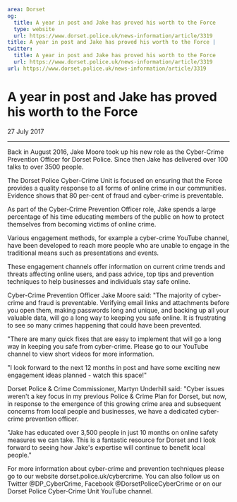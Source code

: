 ```yaml
area: Dorset
og:
  title: A year in post and Jake has proved his worth to the Force
  type: website
  url: https://www.dorset.police.uk/news-information/article/3319
title: A year in post and Jake has proved his worth to the Force |
twitter:
  title: A year in post and Jake has proved his worth to the Force
  url: https://www.dorset.police.uk/news-information/article/3319
url: https://www.dorset.police.uk/news-information/article/3319
```

# A year in post and Jake has proved his worth to the Force

27 July 2017

* * *

Back in August 2016, Jake Moore took up his new role as the Cyber-Crime Prevention Officer for Dorset Police. Since then Jake has delivered over 100 talks to over 3500 people.

The Dorset Police Cyber-Crime Unit is focused on ensuring that the Force provides a quality response to all forms of online crime in our communities. Evidence shows that 80 per-cent of fraud and cyber-crime is preventable.

As part of the Cyber-Crime Prevention Officer role, Jake spends a large percentage of his time educating members of the public on how to protect themselves from becoming victims of online crime.

Various engagement methods, for example a cyber-crime YouTube channel, have been developed to reach more people who are unable to engage in the traditional means such as presentations and events.

These engagement channels offer information on current crime trends and threats affecting online users, and pass advice, top tips and prevention techniques to help businesses and individuals stay safe online.

Cyber-Crime Prevention Officer Jake Moore said: "The majority of cyber-crime and fraud is preventable. Verifying email links and attachments before you open them, making passwords long and unique, and backing up all your valuable data, will go a long way to keeping you safe online. It is frustrating to see so many crimes happening that could have been prevented.

"There are many quick fixes that are easy to implement that will go a long way in keeping you safe from cyber-crime. Please go to our YouTube channel to view short videos for more information.

"I look forward to the next 12 months in post and have some exciting new engagement ideas planned - watch this space!"

Dorset Police & Crime Commissioner, Martyn Underhill said: "Cyber issues weren't a key focus in my previous Police & Crime Plan for Dorset, but now, in response to the emergence of this growing crime area and subsequent concerns from local people and businesses, we have a dedicated cyber-crime prevention officer.

"Jake has educated over 3,500 people in just 10 months on online safety measures we can take. This is a fantastic resource for Dorset and I look forward to seeing how Jake's expertise will continue to benefit local people."

For more information about cyber-crime and prevention techniques please go to our website dorset.police.uk/cybercrime. You can also follow us on Twitter @DP_CyberCrime, Facebook @DorsetPoliceCyberCrime or on our Dorset Police Cyber-Crime Unit YouTube channel.
